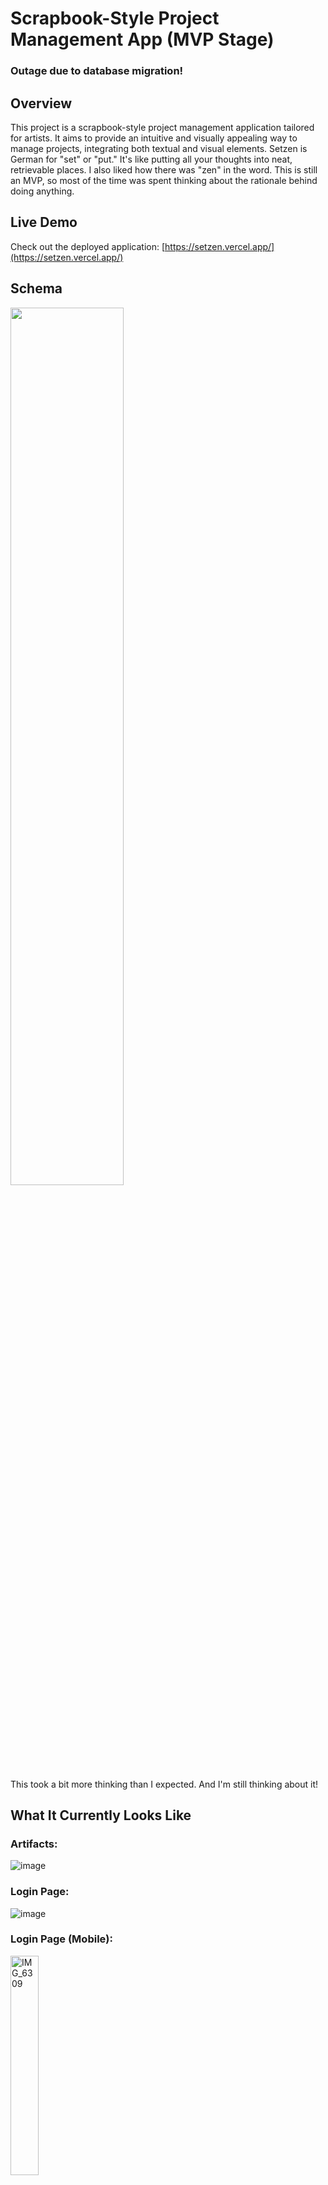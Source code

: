 # Scrapbook-Style Project Management App (MVP Stage)

### Outage due to database migration!

## Overview

This project is a scrapbook-style project management application tailored for artists. It aims to provide an intuitive and visually appealing way to manage projects, integrating both textual and visual elements. Setzen is German for "set" or "put." It's like putting all your thoughts into neat, retrievable places. I also liked how there was "zen" in the word. This is still an MVP, so most of the time was spent thinking about the rationale behind doing anything.

## Live Demo

Check out the deployed application: [https://setzen.vercel.app/](https://setzen.vercel.app/)

## Schema
<img src="https://github.com/user-attachments/assets/8ed37c1f-a2e6-4ea4-80a0-af296482ade8" width="60%">

This took a bit more thinking than I expected. And I'm still thinking about it!

## What It Currently Looks Like

### Artifacts:

![image](https://github.com/user-attachments/assets/ae047a5a-9f2c-4cb5-81f8-c216fbaeee41)

### Login Page:
![image](https://github.com/MikelBai/scrapbook/assets/13091533/ca45a1e3-66db-4989-9ed7-850ffe2bd770)

### Login Page (Mobile):
<img src="https://github.com/MikelBai/scrapbook/assets/13091533/7920ec02-4a31-4609-a7ab-3d9fa005620f" width="30%" alt="IMG_6309">

### Dashboard:
![image](https://github.com/MikelBai/scrapbook/assets/13091533/26c5dd2d-9219-4ca0-9bf6-180f9c22366e)

### Projects:
![image](https://github.com/MikelBai/scrapbook/assets/13091533/db48f494-da55-4d3a-8518-6a30033fad53)


## Vision

The goal of this project is to create a comprehensive tool that helps artists manage their projects with ease and creativity. Current key features include:

- **Visual and Textual Integration:** Incorporates images, sketches, and rich text to create detailed project descriptions and progress updates.
- **Dynamic Views:** Can toggle between different views, such as a calendar view and a scrapbook view, to visualize project timelines and progress.
- **Basic Functionality:** Has features like tagging, search, pagination, and authentication to provide a starting level of usability and user experience.

## Features Implemented

- **Deployment:** Deployed on Vercel for continuous integration.
- **Tagging and Search:** Implemented tagging and search functionality for efficient navigation through projects.
- **Dynamic Calendar View:** Introduced a calendar view that toggles between general tasks and day-by-day project progress.
- **Pagination and Accessibility:** Added pagination and accessibility features to enhance user experience.
- **Dynamic Rendering:** Implemented dynamic rendering to improve performance and interactivity.
- **Authentication:** Integrated OAuth for user authentication (temporarily not active; only the basic one is).

## Features in Progress

- **CRUD for Artifacts:** Implementing full CRUD functionality for artifacts (resources/images), including image uploads.
- **Layout for Scrapbook Concept:** Finalizing the layout for the scrapbook view and toggling between views.
- **OAuth Integration:** Re-integrating OAuth for secure user authentication.
- **Animations:** Planning and implementing animations to enhance user interaction.
- **Rich Text Editor:** Integrating Quill.js for a feature-rich Markdown editor, supporting various text formatting options.
- **Image and Sketch Integration:** Incorporating an HTML5 Canvas for seamless inclusion of artistic content.
- **Updating various placeholders:** The pictures for the artifacts need to be updated to at least be my own pictures.

## Future Plans

- **Embeds from Various Websites:** Integrate embeds from platforms like Pinterest, Twitter/X, and Pixiv.
- **Chatbox Command Interface:** Develop a chatbox-like way to add content, possibly using a CLI-type format for commands.
- **Expanded Tagging:** Enhance the tagging system for better project categorization and searchability.
- **Payment Integration:** Plan for Stripe/payment integration to charge for storage and additional features.
- **Cloud Storage Providers:** Integrate with cloud storage providers for extended storage options.
- **Account Setup:** Expand account setup options for a more personalized user experience.
- **Image Compression:** I think this would just be interesting to look into.
- **Mobile integration:** I want to be able to pull this up on my phone and send links here.

## Personal Note (Deeper vision?)

I store everything in a personal Discord server because I appreciate being able to access stuff from both PC and mobile, and the infinite storage (despite image compression). I like using channels and channel categories, the chat UI, and the automatic embeds for Twitter and other websites, which makes it easy to save references and pictures for inspiration. I want an app with similar functionality to Pinterest but with the ability to go offline, or at the very least browse without being bogged down by recommendation algorithms and layouts that seem to cater more to advertisers than to the end user.

This project will be deemed to have surpassed an MVP when I finalize a draft version of the scrapbook UI as well as complete the CRUD operations of images (artifacts), and sort out the data relationships between images and projects. AKA, when I can loosely start considering actually using it for personal use.

## Contributing

If you have ideas, suggestions, or improvements, feel free to create an issue or submit a pull request. I'm planning on closing this eventually.

## The artwork source?

I drew the picture(s).
